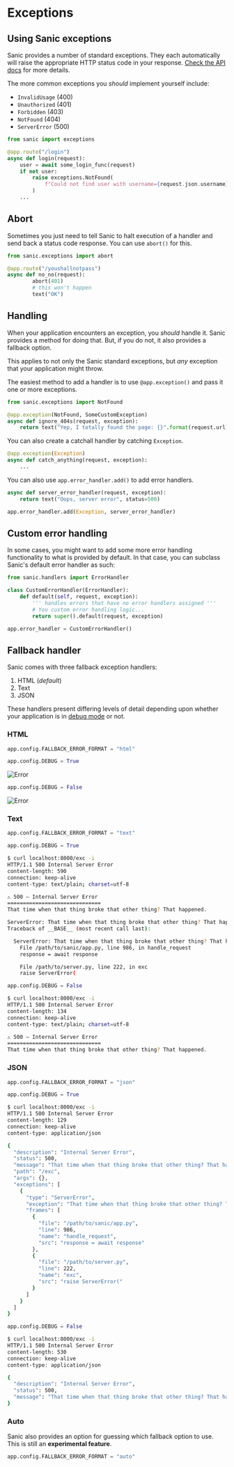 # Exceptions

## Using Sanic exceptions

Sanic provides a number of standard exceptions. They each automatically will raise the appropriate HTTP status code in your response. [Check the API docs](https://sanic.readthedocs.io/en/latest/) for more details. 


<!-- panels:start -->
<!-- div:left-panel -->
The more common exceptions you _should_ implement yourself include:

- `InvalidUsage` (400)
- `Unauthorized` (401)
- `Forbidden` (403)
- `NotFound` (404)
- `ServerError` (500)
<!-- div:right-panel -->
```python
from sanic import exceptions

@app.route("/login")
async def login(request):
    user = await some_login_func(request)
    if not user:
        raise exceptions.NotFound(
            f"Could not find user with username={request.json.username}"
        )
    ...
```
<!-- panels:end -->

## Abort

<!-- panels:start -->
<!-- div:left-panel -->
Sometimes you just need to tell Sanic to halt execution of a handler and send back a status code response. You can use `abort()` for this.
<!-- div:right-panel -->
```python
from sanic.exceptions import abort

@app.route("/youshallnotpass")
async def no_no(request):
        abort(401)
        # this won't happen
        text("OK")
```
<!-- panels:end -->

## Handling

When your application encounters an exception, you _should_ handle it. Sanic provides a method for doing that. But, if you do not, it also provides a fallback option.

This applies to not only the Sanic standard exceptions, but *any* exception that your application might throw.

<!-- panels:start -->
<!-- div:left-panel -->
The easiest method to add a handler is to use `@app.exception()` and pass it one or more exceptions.
<!-- div:right-panel -->
```python
from sanic.exceptions import NotFound

@app.exception(NotFound, SomeCustomException)
async def ignore_404s(request, exception):
    return text("Yep, I totally found the page: {}".format(request.url))
```
<!-- panels:end -->

<!-- panels:start -->
<!-- div:left-panel -->
You can also create a catchall handler by catching `Exception`.
<!-- div:right-panel -->
```python
@app.exception(Exception)
async def catch_anything(request, exception):
    ...
```
<!-- panels:end -->

<!-- panels:start -->
<!-- div:left-panel -->
You can also use `app.error_handler.add()` to add error handlers.
<!-- div:right-panel -->
```python
async def server_error_handler(request, exception):
    return text("Oops, server error", status=500)

app.error_handler.add(Exception, server_error_handler)
```
<!-- panels:end -->

## Custom error handling

In some cases, you might want to add some more error handling functionality to what is provided by default. In that case, you can subclass Sanic's default error handler as such:

```python
from sanic.handlers import ErrorHandler

class CustomErrorHandler(ErrorHandler):
    def default(self, request, exception):
        ''' handles errors that have no error handlers assigned '''
        # You custom error handling logic...
        return super().default(request, exception)

app.error_handler = CustomErrorHandler()
```

## Fallback handler

Sanic comes with three fallback exception handlers:

1. HTML (*default*)
2. Text
3. JSON

These handlers present differing levels of detail depending upon whether your application is in [debug mode](/deployment/development.md) or not.

### HTML

```python
app.config.FALLBACK_ERROR_FORMAT = "html"
```
<!-- panels:start -->
<!-- div:left-panel -->
```python
app.config.DEBUG = True
```
![Error](../dev/images/error-html-debug.png "Error")
<!-- div:right-panel -->
```python
app.config.DEBUG = False
```
![Error](../dev/images/error-html-no-debug.png "Error")
<!-- panels:end -->

### Text

```python
app.config.FALLBACK_ERROR_FORMAT = "text"
```
<!-- panels:start -->
<!-- div:left-panel -->
```python
app.config.DEBUG = True
```
```bash
$ curl localhost:8000/exc -i
HTTP/1.1 500 Internal Server Error
content-length: 590
connection: keep-alive
content-type: text/plain; charset=utf-8

⚠️ 500 — Internal Server Error
==============================
That time when that thing broke that other thing? That happened.

ServerError: That time when that thing broke that other thing? That happened. while handling path /exc
Traceback of __BASE__ (most recent call last):

  ServerError: That time when that thing broke that other thing? That happened.
    File /path/to/sanic/app.py, line 986, in handle_request
    response = await response

    File /path/to/server.py, line 222, in exc
    raise ServerError(
```
<!-- div:right-panel -->
```python
app.config.DEBUG = False
```
```bash
$ curl localhost:8000/exc -i
HTTP/1.1 500 Internal Server Error
content-length: 134
connection: keep-alive
content-type: text/plain; charset=utf-8

⚠️ 500 — Internal Server Error
==============================
That time when that thing broke that other thing? That happened.
```
<!-- panels:end -->

### JSON

```python
app.config.FALLBACK_ERROR_FORMAT = "json"
```
<!-- panels:start -->
<!-- div:left-panel -->
```python
app.config.DEBUG = True
```
```bash
$ curl localhost:8000/exc -i
HTTP/1.1 500 Internal Server Error
content-length: 129
connection: keep-alive
content-type: application/json

{
  "description": "Internal Server Error",
  "status": 500,
  "message": "That time when that thing broke that other thing? That happened.",
  "path": "/exc",
  "args": {},
  "exceptions": [
    {
      "type": "ServerError",
      "exception": "That time when that thing broke that other thing? That happened.",
      "frames": [
        {
          "file": "/path/to/sanic/app.py",
          "line": 986,
          "name": "handle_request",
          "src": "response = await response"
        },
        {
          "file": "/path/to/server.py",
          "line": 222,
          "name": "exc",
          "src": "raise ServerError("
        }
      ]
    }
  ]
}


```
<!-- div:right-panel -->
```python
app.config.DEBUG = False
```
```bash
$ curl localhost:8000/exc -i
HTTP/1.1 500 Internal Server Error
content-length: 530
connection: keep-alive
content-type: application/json

{
  "description": "Internal Server Error",
  "status": 500,
  "message": "That time when that thing broke that other thing? That happened."
}

```
<!-- panels:end -->

### Auto

Sanic also provides an option for guessing which fallback option to use. This is still an **experimental feature**.
```python
app.config.FALLBACK_ERROR_FORMAT = "auto"
```

